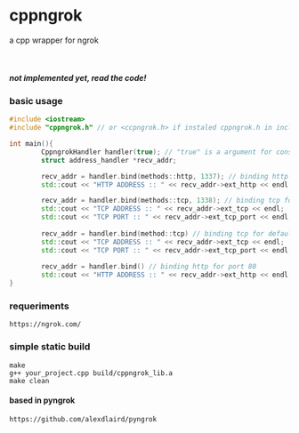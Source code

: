 # cppngrok
a cpp wrapper for ngrok

<br/>

##### not implemented yet, read the code!
### basic usage

```cpp
#include <iostream>
#include "cppngrok.h" // or <ccpngrok.h> if instaled cppngrok.h in includes

int main(){
        CppngrokHandler handler(true); // "true" is a argument for constructor to enable logger, use false to deactivate
        struct address_handler *recv_addr;

        recv_addr = handler.bind(methods::http, 1337); // binding http for port 1337
        std::cout << "HTTP ADDRESS :: " << recv_addr->ext_http << endl;

        recv_addr = handler.bind(methods::tcp, 1338); // binding tcp for port 1338
        std::cout << "TCP ADDRESS :: " << recv_addr->ext_tcp << endl;
        std::cout << "TCP PORT :: " << recv_addr->ext_tcp_port << endl;
        
        recv_addr = handler.bind(method::tcp) // binding tcp for default port (1337)
        std::cout << "TCP ADDRESS :: " << recv_addr->ext_tcp << endl;
        std::cout << "TCP PORT :: " << recv_addr->ext_tcp_port << endl;
        
        recv_addr = handler.bind() // binding http for port 80
        std::cout << "HTTP ADDRESS :: " << recv_addr->ext_http << endl;
}
```

### requeriments

```
https://ngrok.com/
```

### simple static build

```
make
g++ your_project.cpp build/cppngrok_lib.a
make clean
```

#### based in pyngrok
```
https://github.com/alexdlaird/pyngrok
```
